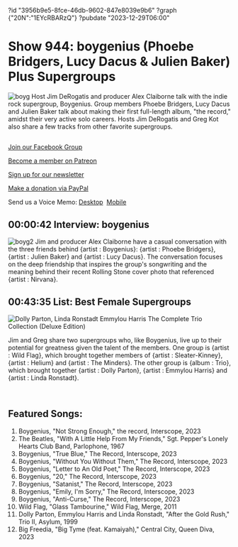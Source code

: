 ?id "3956b9e5-8fce-46db-9602-847e8039e9b6"
?graph {"20N":"1EYcRBARzQ"}
?pubdate "2023-12-29T06:00"
# Show 944: boygenius (Phoebe Bridgers, Lucy Dacus & Julien Baker) Plus Supergroups
![boyg](https://static.soundopinions.org/images/2023/boyg.jpeg)
Host Jim DeRogatis and producer Alex Claiborne talk with the indie rock supergroup, Boygenius. Group members Phoebe Bridgers, Lucy Dacus and Julien Baker talk about making their first full-length album, "the record," amidst their very active solo careers. Hosts Jim DeRogatis and Greg Kot also share a few tracks from other favorite supergroups.

## 

[Join our Facebook Group](https://bit.ly/3sivr9T)

[Become a member on Patreon](https://bit.ly/3slWZvc)

[Sign up for our newsletter](https://bit.ly/3eEvRnG)

[Make a donation via PayPal](https://bit.ly/3dmt9lU)

Send us a Voice Memo: [Desktop](bit.ly/2RyD5Ah)  [Mobile](sayhi.chat/soundops)

## 00:00:42 Interview: boygenius
![boyg2](https://static.soundopinions.org/images/2023/boygenius-2.jpeg)
Jim and producer Alex Claiborne have a casual conversation with the three friends behind {artist : Boygenius}: {artist : Phoebe Bridgers}, {artist : Julien Baker} and {artist : Lucy Dacus}. The conversation focuses on the deep friendship that inspires the group's songwriting and the meaning behind their recent Rolling Stone cover photo that referenced {artist : Nirvana}.



## 00:43:35 List: Best Female Supergroups

![Dolly Parton, Linda Ronstadt  Emmylou Harris The Complete Trio Collection (Deluxe Edition)](https://static.soundopinions.org/assets/944/20N12.jpg)


Jim and Greg share two supergroups who, like Boygenius, live up to their potential for greatness given the talent of the members. One group is {artist : Wild Flag}, which brought together members of {artist : Sleater-Kinney}, {artist : Helium} and {artist : The Minders}. The other group is {album : Trio}, which brought together {artist : Dolly Parton}, {artist : Emmylou Harris} and {artist : Linda Ronstadt}.

 



## Featured Songs:

1. Boygenius, "Not Strong Enough," the record, Interscope, 2023
2. The Beatles, "With A Little Help From My Friends," Sgt. Pepper's Lonely Hearts Club Band, Parlophone, 1967
3. Boygenius, "True Blue," The Record, Interscope, 2023
4. Boygenius, "Without You Without Them," The Record, Interscope, 2023
5. Boygenius, "Letter to An Old Poet," The Record, Interscope, 2023
6. Boygenius, "20," The Record, Interscope, 2023
7. Boygenius, "Satanist," The Record, Interscope, 2023
8. Boygenius, "Emily, I'm Sorry," The Record, Interscope, 2023
9. Boygenius, "Anti-Curse," The Record, Interscope, 2023
10. Wild Flag, "Glass Tambourine," Wild Flag, Merge, 2011
11. Dolly Parton, Emmylou Harris and Linda Ronstadt, "After the Gold Rush," Trio II, Asylum, 1999
12. Big Freedia, "Big Tyme (feat. Kamaiyah)," Central City, Queen Diva, 2023